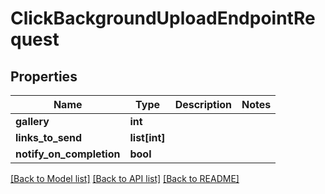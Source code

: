 # ClickBackgroundUploadEndpointRequest

## Properties

Name | Type | Description | Notes
------------ | ------------- | ------------- | -------------
**gallery** | **int** |  | 
**links_to_send** | **list[int]** |  | 
**notify_on_completion** | **bool** |  | 

[[Back to Model list]](../#documentation-for-models) [[Back to API list]](../#documentation-for-api-endpoints) [[Back to README]](../)


